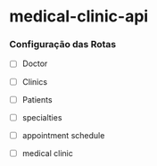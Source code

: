 # medical-clinic-api

### Configuração das Rotas

- [ ]  Doctor
- [ ]  Clinics
- [ ]  Patients
- [ ]  specialties
- [ ]  appointment schedule
- [ ]  medical clinic

